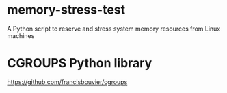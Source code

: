 # memory-stress-test
A Python script to reserve and stress system memory resources from Linux machines


# CGROUPS Python library
https://github.com/francisbouvier/cgroups


